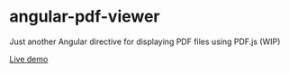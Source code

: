 # angular-pdf-viewer
Just another Angular directive for displaying PDF files using PDF.js (WIP)

[Live demo](http://rawgit.com/jdryg/angular-pdf-viewer/master/index.html)
